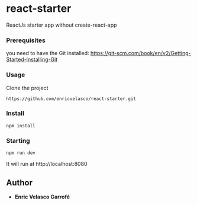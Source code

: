 # react-starter

ReactJs starter app without create-react-app


### Prerequisites

you need to have the Git installed:
https://git-scm.com/book/en/v2/Getting-Started-Installing-Git

### Usage
Clone the project
```
https://github.com/enricvelasco/react-starter.git
```
### Install
```
npm install

```

### Starting
```
npm run dev
```
It will run at http://localhost:8080

## Author

* **Enric Velasco Garrofé** 
